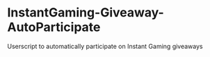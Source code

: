 # InstantGaming-Giveaway-AutoParticipate
Userscript to automatically participate on Instant Gaming giveaways
